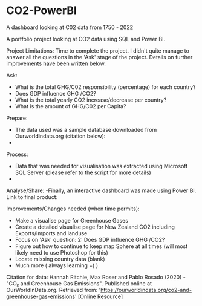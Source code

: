 # CO2-PowerBI
A dashboard looking at C02 data from 1750 - 2022

A portfolio project looking at CO2 data using SQL and Power BI.

Project Limitations: Time to complete the project. I didn't quite manage to answer all the questions in the 'Ask' stage of the project. Details on further improvements have been written below.


Ask:
 - What is the total GHG/C02 responsibility (percentage) for each country?
 - Does GDP influence GHG /CO2?
 - What is the total yearly CO2 increase/decrease per country?
 - What is the amount of GHG/C02 per Capita?

Prepare:
- The data used was a sample database downloaded from Ourworldindata.org (citation below):
- 

Process:
- Data that was needed for visualisation was extracted using Microsoft SQL Server (please refer to the script for more details)
- 


Analyse/Share:
-Finally, an interactive dashboard was made using Power BI.
Link to final product: 

Improvements/Changes needed (when time permits):
 - Make a visualise page for Greenhouse Gases
 - Create a detailed visualise page for New Zealand CO2 including Exports/Imports and landuse
 - Focus on 'Ask' question: 2: Does GDP influence GHG /CO2?
 - Figure out how to continue to keep map Sphere at all times (will most likely need to use Photoshop for this)
 - Locate missing country data (blank)
 - Much more ( always learning =) )





Citation for data:
Hannah Ritchie, Max Roser and Pablo Rosado (2020) - "CO₂ and Greenhouse Gas Emissions". Published online at OurWorldInData.org. Retrieved from: 'https://ourworldindata.org/co2-and-greenhouse-gas-emissions' [Online Resource]

